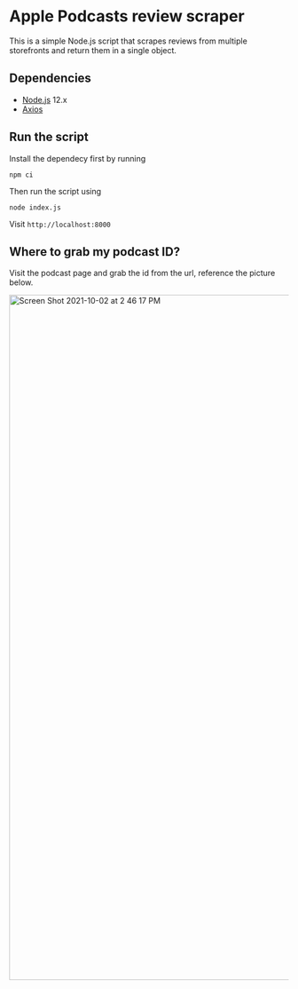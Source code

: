 # Apple Podcasts review scraper
This is a simple Node.js script that scrapes reviews from multiple storefronts and return them in a single object.

## Dependencies
- [Node.js](https://nodejs.org) 12.x
- [Axios](https://github.com/axios/axios)
## Run the script

Install the dependecy first by running
```
npm ci
```
Then run the script using

```
node index.js
```
Visit `http://localhost:8000`


## Where to grab my podcast ID?

Visit the podcast page and grab the id from the url, reference the picture below.

<img width="1235" alt="Screen Shot 2021-10-02 at 2 46 17 PM" src="https://user-images.githubusercontent.com/4811912/135732677-ec728482-40a1-4fdf-8d17-5d6d00bfd273.png">
